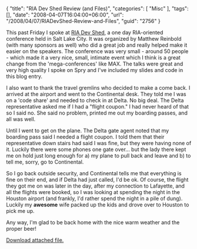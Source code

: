 {
	"title": "RIA Dev Shed Review (and Files)",
	"categories": [
		"Misc"
	],
	"tags": [],
	"date": "2008-04-07T16:04:00+06:00",
	"url": "/2008/04/07/RIADevShed-Review-and-Files",
	"guid": "2756"
}

This past Friday I spoke at <a href="http://www.riadevshed.com/">RIA Dev Shed</a>, a one day RIA-oriented conference held in Salt Lake City. It was organized by Matthew Reinbold (with many sponsors as well) who did a great job and really helped make it easier on the speakers. The conference was very small - around 50 people - which made it a very nice, small, intimate event which I think is a great change from the 'mega-conferences' like MAX. The talks were great and very high quality I spoke on Spry and I've included my slides and code in this blog entry.

I also want to thank the travel gremlins who decided to make a come back. I arrived at the airport and went to the Continental desk. They told me I was on a 'code share' and needed to check in at Delta. No big deal. The Delta representative asked me if I had a "flight coupon." I had never heard of that so I said no. She said no problem, printed me out my boarding passes, and all was well.

Until I went to get on the plane. The Delta gate agent noted that my boarding pass said I needed a flight coupon. I told them that their representative down stairs had said I was fine, but they were having none of it. Luckily there were some phones one gate over... but the lady there kept me on hold just long enough for a) my plane to pull back and leave and b) to tell me, sorry, go to Continental. 

So I go back outside security, and Continental tells me that everything is fine on their end, and if Delta had just called, I'd be ok. Of course, the flight they got me on was later in the day, after my connection to Lafayette, and all the flights were booked, so I was looking at spending the night in the Houston airport (and frankly, I'd rather spend the night in a pile of dung). Luckily my <b>awesome</b> wife packed up the kids and drove over to Houston to pick me up.

Any way, I'm glad to be back home with the nice warm weather and the proper beer!<p><a href='enclosures/D%3A%5Chosts%5Cwww%2Ecoldfusionjedi%2Ecom%5Cenclosures%2Fspry2%2Ezip'>Download attached file.</a></p>
